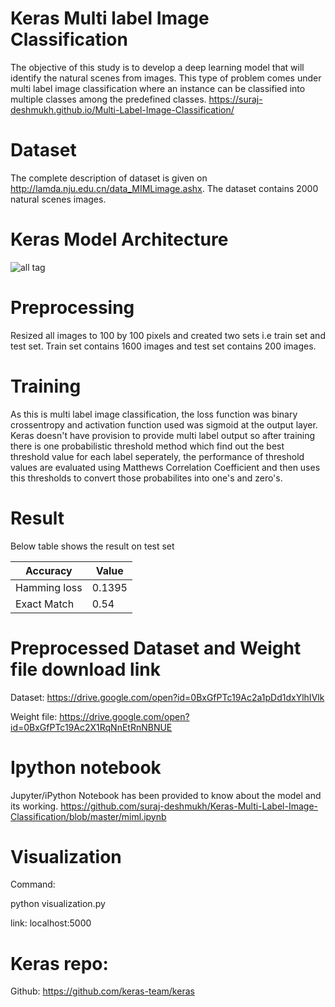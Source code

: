 # Keras Multi label Image Classification

The objective of this study is to develop a deep learning model that will identify the natural scenes from images. This type of problem comes under multi label image classification where an instance can be classified into multiple classes among the predefined classes. https://suraj-deshmukh.github.io/Multi-Label-Image-Classification/

# Dataset

The complete description of dataset is given on http://lamda.nju.edu.cn/data_MIMLimage.ashx. The dataset contains 2000 natural scenes images.

# Keras Model Architecture

![all tag](https://github.com/suraj-deshmukh/Multi-Label-Image-Classification/blob/master/model.png)

# Preprocessing

Resized all images to 100 by 100 pixels and created two sets i.e train set and test set. Train set contains 1600 images and test set contains 200 images.

# Training
As this is multi label image classification, the loss function was binary crossentropy and activation function used was sigmoid at the output layer. Keras doesn't have provision to provide multi label output so after training there is one probabilistic threshold method which find out the best threshold value for each label seperately, the performance of threshold values are evaluated using Matthews Correlation Coefficient and then uses this thresholds to convert those probabilites into one's and zero's.

# Result

Below table shows the result on test set

Accuracy | Value
--------- | ---------
Hamming loss | 0.1395
Exact Match | 0.54

# Preprocessed Dataset and Weight file download link

Dataset: https://drive.google.com/open?id=0BxGfPTc19Ac2a1pDd1dxYlhIVlk

Weight file: https://drive.google.com/open?id=0BxGfPTc19Ac2X1RqNnEtRnNBNUE

# Ipython notebook

Jupyter/iPython Notebook has been provided to know about the model and its working. https://github.com/suraj-deshmukh/Keras-Multi-Label-Image-Classification/blob/master/miml.ipynb

# Visualization

Command:

python visualization.py

link: localhost:5000

# Keras repo:
Github: https://github.com/keras-team/keras
